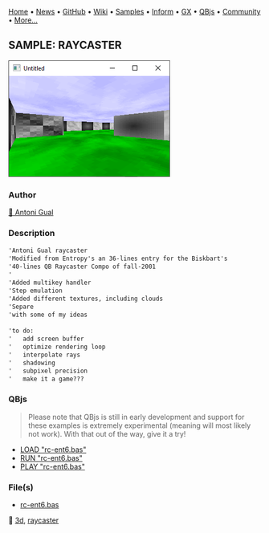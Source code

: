 [Home](https://qb64.com) • [News](../../news.md) • [GitHub](https://github.com/QB64Official/qb64) • [Wiki](https://github.com/QB64Official/qb64/wiki) • [Samples](../../samples.md) • [Inform](../../inform.md) • [GX](../../gx.md) • [QBjs](../../qbjs.md) • [Community](../../community.md) • [More...](../../more.md)

## SAMPLE: RAYCASTER

![screenshot.png](img/screenshot.png)

### Author

[🐝 Antoni Gual](../antoni-gual.md) 

### Description

```text
'Antoni Gual raycaster
'Modified from Entropy's an 36-lines entry for the Biskbart's
'40-lines QB Raycaster Compo of fall-2001
'
'Added multikey handler
'Step emulation
'Added different textures, including clouds
'Separe
'with some of my ideas

'to do:
'   add screen buffer
'   optimize rendering loop
'   interpolate rays
'   shadowing
'   subpixel precision
'   make it a game???
```

### QBjs

> Please note that QBjs is still in early development and support for these examples is extremely experimental (meaning will most likely not work). With that out of the way, give it a try!

* [LOAD "rc-ent6.bas"](https://v6p9d9t4.ssl.hwcdn.net/html/5963335/index.html?src=https://qb64.com/samples/raycaster/src/rc-ent6.bas)
* [RUN "rc-ent6.bas"](https://v6p9d9t4.ssl.hwcdn.net/html/5963335/index.html?mode=auto&src=https://qb64.com/samples/raycaster/src/rc-ent6.bas)
* [PLAY "rc-ent6.bas"](https://v6p9d9t4.ssl.hwcdn.net/html/5963335/index.html?mode=play&src=https://qb64.com/samples/raycaster/src/rc-ent6.bas)

### File(s)

* [rc-ent6.bas](src/rc-ent6.bas)

🔗 [3d](../3d.md), [raycaster](../raycaster.md)
